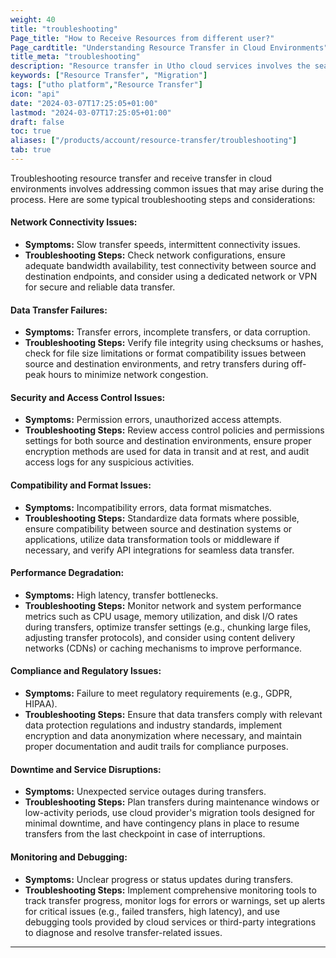 ```yaml
---
weight: 40
title: "troubleshooting"
Page_title: "How to Receive Resources from different user?"
Page_cardtitle: "Understanding Resource Transfer in Cloud Environments"
title_meta: "troubleshooting"
description: "Resource transfer in Utho cloud services involves the seamless movement and management of digital assets, data, applications, and computing resources within or across Utho's cloud infrastructure. This process enables organizations to optimize resource allocation, enhance scalability, and improve operational efficiency."
keywords: ["Resource Transfer", "Migration"]
tags: ["utho platform","Resource Transfer"]
icon: "api"
date: "2024-03-07T17:25:05+01:00"
lastmod: "2024-03-07T17:25:05+01:00"
draft: false
toc: true
aliases: ["/products/account/resource-transfer/troubleshooting"]
tab: true
---
```


Troubleshooting resource transfer and receive transfer in cloud environments involves addressing common issues that may arise during the process. Here are some typical troubleshooting steps and considerations:

#### Network Connectivity Issues:

- **Symptoms:** Slow transfer speeds, intermittent connectivity issues.
- **Troubleshooting Steps:** Check network configurations, ensure adequate bandwidth availability, test connectivity between source and destination endpoints, and consider using a dedicated network or VPN for secure and reliable data transfer.

#### Data Transfer Failures:

- **Symptoms:** Transfer errors, incomplete transfers, or data corruption.
- **Troubleshooting Steps:** Verify file integrity using checksums or hashes, check for file size limitations or format compatibility issues between source and destination environments, and retry transfers during off-peak hours to minimize network congestion.

#### Security and Access Control Issues:

- **Symptoms:** Permission errors, unauthorized access attempts.
- **Troubleshooting Steps:** Review access control policies and permissions settings for both source and destination environments, ensure proper encryption methods are used for data in transit and at rest, and audit access logs for any suspicious activities.

#### Compatibility and Format Issues:

- **Symptoms:** Incompatibility errors, data format mismatches.
- **Troubleshooting Steps:** Standardize data formats where possible, ensure compatibility between source and destination systems or applications, utilize data transformation tools or middleware if necessary, and verify API integrations for seamless data transfer.

#### Performance Degradation:

- **Symptoms:** High latency, transfer bottlenecks.
- **Troubleshooting Steps:** Monitor network and system performance metrics such as CPU usage, memory utilization, and disk I/O rates during transfers, optimize transfer settings (e.g., chunking large files, adjusting transfer protocols), and consider using content delivery networks (CDNs) or caching mechanisms to improve performance.

#### Compliance and Regulatory Issues:

- **Symptoms:** Failure to meet regulatory requirements (e.g., GDPR, HIPAA).
- **Troubleshooting Steps:** Ensure that data transfers comply with relevant data protection regulations and industry standards, implement encryption and data anonymization where necessary, and maintain proper documentation and audit trails for compliance purposes.

#### Downtime and Service Disruptions:

- **Symptoms:** Unexpected service outages during transfers.
- **Troubleshooting Steps:** Plan transfers during maintenance windows or low-activity periods, use cloud provider's migration tools designed for minimal downtime, and have contingency plans in place to resume transfers from the last checkpoint in case of interruptions.

#### Monitoring and Debugging:

- **Symptoms:** Unclear progress or status updates during transfers.
- **Troubleshooting Steps:** Implement comprehensive monitoring tools to track transfer progress, monitor logs for errors or warnings, set up alerts for critical issues (e.g., failed transfers, high latency), and use debugging tools provided by cloud services or third-party integrations to diagnose and resolve transfer-related issues.


--- 